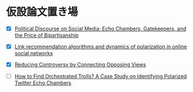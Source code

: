 # 仮設論文置き場

 - [x] [Political Discourse on Social Media: Echo Chambers, Gatekeepers, and the Price of Bipartisanship](https://dl.acm.org/doi/abs/10.1145/3178876.3186139)
 - [x] [Link recommendation algorithms and dynamics of polarization in online social networks](https://www.pnas.org/doi/full/10.1073/pnas.210214111)
 - [x] [Reducing Controversy by Connecting Opposing Views](https://dl.acm.org/doi/abs/10.1145/3018661.3018703)
 - [ ] [How to Find Orchestrated Trolls? A Case Study on Identifying Polarized Twitter Echo Chambers](https://www.mdpi.com/2073-431X/12/3/57)
 
